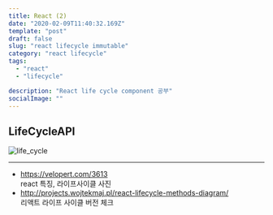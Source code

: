 ```yaml
---
title: React (2)
date: "2020-02-09T11:40:32.169Z"
template: "post"
draft: false
slug: "react lifecycle immutable"
category: "react lifecycle"
tags:
  - "react"
  - "lifecycle"

description: "React life cycle component 공부"
socialImage: ""
---
```


## LifeCycleAPI

![life_cycle](https://user-images.githubusercontent.com/43316372/74098632-cce7b380-4b5d-11ea-8bb8-77c9d0a5a376.png)

---

- https://velopert.com/3613  
  react 특징, 라이프사이클 사진
- http://projects.wojtekmaj.pl/react-lifecycle-methods-diagram/  
  리액트 라이프 사이클 버전 체크
